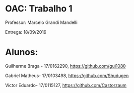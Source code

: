 # OAC: Trabalho 1

Professor: Marcelo Grandi Mandelli

Entrega: 18/09/2019

# Alunos:

Guilherme Braga - 17/0162290, https://github.com/gui1080

Gabriel Matheus- 17/0103498, https://github.com/Shudugen

Victor Eduardo- 17/0115127, https://github.com/Castorzaum

